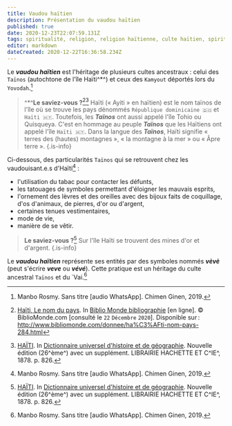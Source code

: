 ```yaml
---
title: Vaudou haïtien
description: Présentation du vaudou haïtien
published: true
date: 2020-12-23T22:07:59.131Z
tags: spiritualité, religion, religion haïtienne, culte haïtien, spiritualité haïtienne, spiritualité afro-caribéenne, religion afro-caribéenne, culte afro-caribéen, pratique spirituelle, pratique spirituelle afro-caribéenne, pratique spirituelle haïtienne, vaudou, spiritualité vaudou, culte vaudou, religion vaudou, vaudou haïtien, culte vauou haïtien, religion vaudou haïtienne, spiritualité vaudou haïtienne, pratique vaudou haïtienne, pratique spirituelle vaudou haïtienne, pratique spirituelle vaudou
editor: markdown
dateCreated: 2020-12-22T16:36:58.234Z
---
```


Le ***vaudou haïtien*** est l'héritage de plusieurs cultes ancestraux : celui des `Taïnos` (autochtone de l'île Haïti^*^) et ceux des `Kamyout` déportés lors du `Yovodah`.[^1]

> ^*^**Le saviez-vous ?**[^10][^2]
> Haïti (« Ayiti » en haïtien) est le nom taïnos de l'île où se trouve les pays dénommés `République dominicaine 🇩🇴` et `Haïti 🇭🇹`. Toutefois, les ***Taïnos*** ont aussi appelé l'île Tohio ou Quisqueya.
> C'est en hommage au peuple ***Taïnos*** que les Haïtiens ont appelé l'île `Haïti 🇭🇹`.
> Dans la langue des ***Taïnos***, Haïti signifie « terres des (hautes) montagnes », « la montagne à la mer » ou « Âpre terre ».
>{.is-info}


Ci-dessous, des particularités `Taïnos` qui se retrouvent chez les vaudouisant.e.s d'Haïti[^1] :

* l'utilisation du tabac pour contacter les défunts,
* les tatouages de symboles permettant d'éloigner les mauvais esprits,
* l'ornement des lèvres et des oreilles avec des bijoux faits de coquillage, d'os d'animaux, de pierres, d'or ou d'argent,
* certaines tenues vestimentaires,
* mode de vie,
* manière de se vêtir.

> **Le saviez-vous ?**[^2]
> Sur l'île Haïti se trouvent des mines d'or et d'argent.
>{.is-info}

Le ***vaudou haïtien*** représente ses entités par des symboles nommés ***vèvè*** (peut s'écrire ***veve*** ou ***vévé***). Cette pratique est un héritage du culte ancestral `Taïnos` et du `Vai.[^1]

[^1]: Manbo Rosmy. Sans titre [audio WhatsApp]. Chimen Ginen, 2019.

[^2]: [HAÏTI](https://gallica.bnf.fr/ark:/12148/bpt6k4849m/f834.item.r=Dictionnaire%20universel%20d'histoire%20et%20de%20g%C3%A9ographie). In [Dictionnaire universel d'histoire et de géographie](https://gallica.bnf.fr/ark:/12148/bpt6k4849m/f3.item.r=Dictionnaire%20universel%20d'histoire%20et%20de%20g%C3%A9ographie). Nouvelle édition (26^ème^) avec un supplément. LIBRAIRIE HACHETTE ET C^IE^, 1878. p. 826.

[^10]: [Haïti, Le nom du pays](http://www.bibliomonde.com/donnee/ha%C3%AFti-nom-pays-284.html). In [Biblio Monde bibliographie](http://www.bibliomonde.com) [en ligne]. © BiblioMonde.com [consulté le `22` `Décembre` `2020`]. Disponible sur : http://www.bibliomonde.com/donnee/ha%C3%AFti-nom-pays-284.html